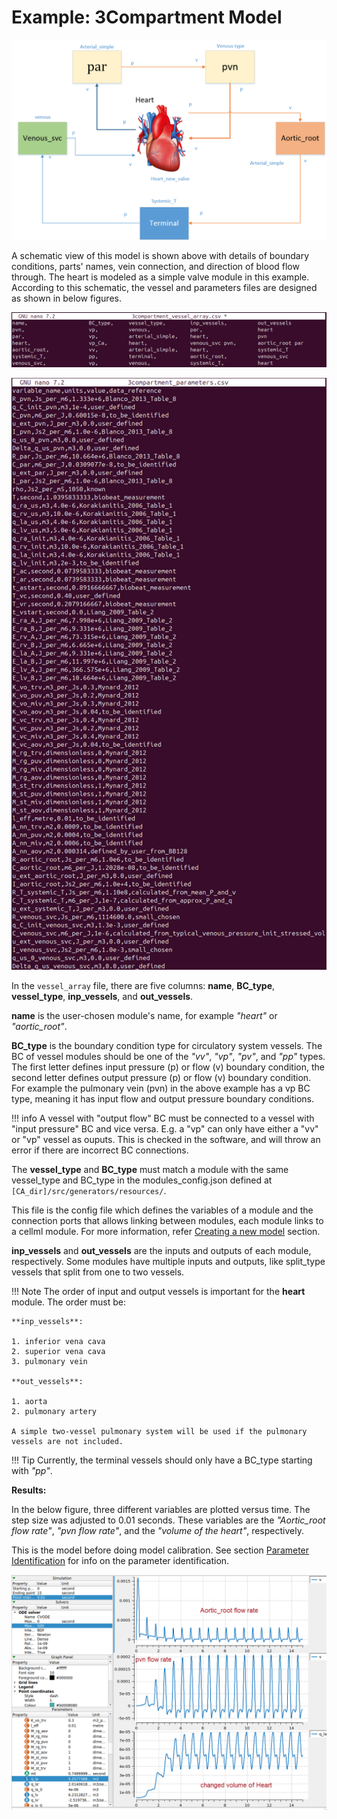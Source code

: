 # Example: 3Compartment Model

![Simple Model of Cardiovascular System](images/cardiovascular-system.png)

A schematic view of this model is shown above with details of boundary conditions, parts' names, vein connection, and direction of blood flow through. The heart is modeled as a simple valve module in this example. According to this schematic, the vessel and parameters files are designed as shown in below figures.

![Vessel array file of 3compartment model](images/3compartment-vessel-array.png)

![Vessel array file of 3compartment model](images/3compartment-parameters.png)

In the `vessel_array` file, there are five columns: **name**, **BC_type**, **vessel_type**, **inp_vessels**, and **out_vessels**. 

**name** is the user-chosen module's name, for example *"heart"* or *"aortic_root"*. 

**BC_type** is the boundary condition type for circulatory system vessels. The BC of vessel modules should be one of the *"vv"*, *"vp"*, *"pv"*, and *"pp"* types. The first letter defines input pressure (p) or flow (v) boundary condition, the second letter defines output pressure (p) or flow (v) boundary condition. For example the pulmonary vein (pvn) in the above example has a vp BC type, meaning it has input flow and output pressure boundary conditions.

!!! info
    A vessel with "output flow" BC must be connected to a vessel with "input pressure" BC and vice versa. E.g. a "vp" can only have either a "vv" or "vp" vessel as ouputs. This is checked in the software, and will throw an error if there are incorrect BC connections.

The **vessel_type** and **BC_type** must match a module with the same vessel_type and BC_type in the modules_config.json defined at `[CA_dir]/src/generators/resources/`. 

This file is the config file which defines the variables of a module and the connection ports that allows linking between modules, each module links to a cellml module. For more information, refer [Creating a new model](design-model.md#creating-a-new-model) section.

**inp_vessels** and **out_vessels** are the inputs and outputs of each module, respectively. Some modules have multiple inputs and outputs, like split_type vessels that split from one to two vessels.

!!! Note
    The order of input and output vessels is important for the **heart** module. The order must be:

    **inp_vessels**:

    1. inferior vena cava
    2. superior vena cava
    3. pulmonary vein

    **out_vessels**: 

    1. aorta
    2. pulmonary artery

    A simple two-vessel pulmonary system will be used if the pulmonary vessels are not included.

!!! Tip
    Currently, the terminal vessels should only have a BC_type starting with *"pp"*.

**Results:**

In the below figure, three different variables are plotted versus time. The step size was adjusted to 0.01 seconds. These variables are the *"Aortic_root flow rate"*, *"pvn flow rate"*, and the *"volume of the heart"*, respectively. 

This is the model before doing model calibration. See section [Parameter Identification](parameter-identification.md) for info on the parameter identification.

![Output results of 3compartment model](images/3compartment-results.png)
